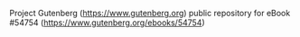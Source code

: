 Project Gutenberg (https://www.gutenberg.org) public repository for
eBook #54754 (https://www.gutenberg.org/ebooks/54754)
